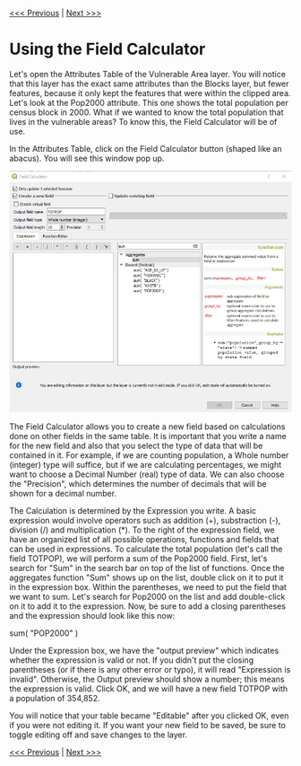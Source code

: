 [<<< Previous](14differ.md)  | [Next >>>](16calc2.md)  

# Using the Field Calculator

Let's open the Attributes Table of the Vulnerable Area layer. You will notice that this layer has the exact same attributes than the Blocks layer, but fewer features, because it only kept the features that were within the clipped area. Let's look at the Pop2000 attribute. This one shows the total population per census block in 2000. What if we wanted to know the total population that lives in the vulnerable areas? To know this, the Field Calculator will be of use.

In the Attributes Table, click on the Field Calculator button (shaped like an abacus). You will see this window pop up.

![Field Calculator Window](images/calc.png)

The Field Calculator allows you to create a new field based on calculations done on other fields in the same table. It is important that you write a name for the new field and also that you select the type of data that will be contained in it. For example, if we are counting population, a Whole number (integer) type will suffice, but if we are calculating percentages, we might want to choose a Decimal Number (real) type of data. We can also choose the "Precision", which determines the number of decimals that will be shown for a decimal number.

The Calculation is determined by the Expression you write. A basic expression would involve operators such as addition (+), substraction (-), division (/) and multiplication (*). To the right of the expression field, we have an organized list of all possible operations, functions and fields that can be used in expressions. To calculate the total population (let's call the field TOTPOP), we will perform a sum of the Pop2000 field. First, let's search for "Sum" in the search bar on top of the list of functions. Once the aggregates function "Sum" shows up on the list, double click on it to put it in the expression box. Within the parentheses, we need to put the field that we want to sum. Let's search for Pop2000 on the list and add double-click on it to add it to the expression. Now, be sure to add a closing parentheses and the expression should look like this now:

 sum(  "POP2000" )

 Under the Expression box, we have the "output preview" which indicates whether the expression is valid or not. If you didn't put the closing parentheses (or if there is any other error or typo), it will read "Expression is invalid". Otherwise, the Output preview should show a number; this means the expression is valid. Click OK, and we will have a new field TOTPOP with a population of 354,852.

 You will notice that your table became "Editable" after you clicked OK, even if you were not editing it. If you want your new field to be saved, be sure to toggle editing off and save changes to the layer.

 [<<< Previous](14differ.md)  | [Next >>>](16calc2.md)  


